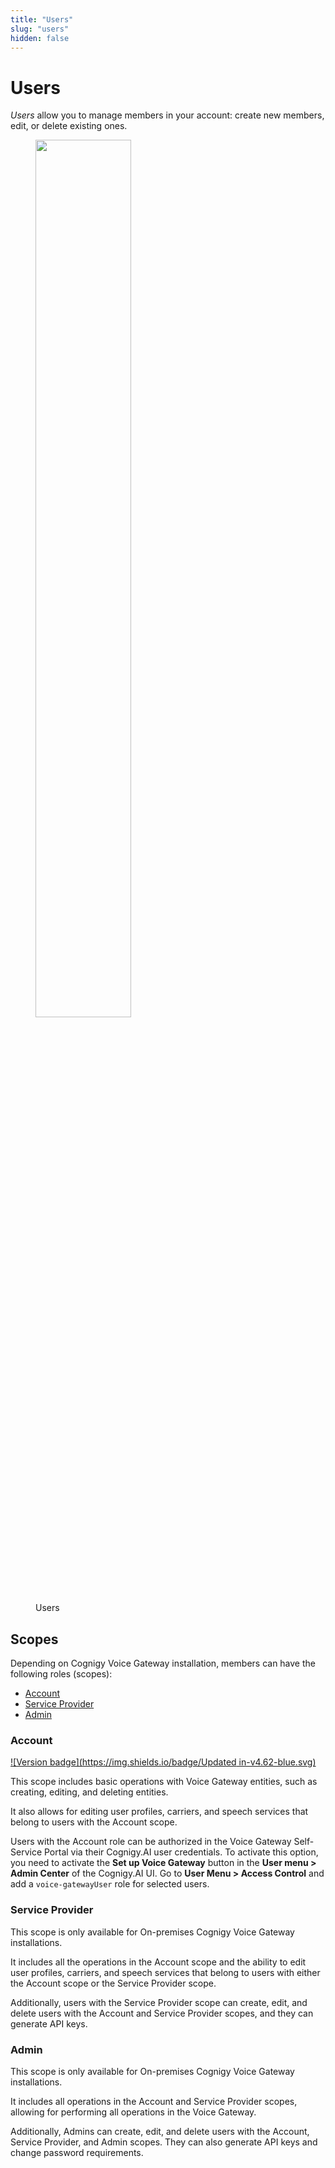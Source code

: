 ```yaml
---
title: "Users" 
slug: "users"
hidden: false
---
```


# Users

_Users_ allow you to manage members in your account: create new members, edit, or delete existing ones. 

<figure>
  <img class="image-center"  src="../../../_assets/voice-gateway/VG-webapp-users.png"  width="60%" />
  <figcaption>Users</figcaption>
</figure>

## Scopes

Depending on Cognigy Voice Gateway installation, members can have the following roles (scopes):

- [Account](#account)
- [Service Provider](#service-provider)
- [Admin](#admin)

### Account

[![Version badge](https://img.shields.io/badge/Updated in-v4.62-blue.svg)](../../release-notes/4.62.md)

This scope includes basic operations with Voice Gateway entities, such as creating, editing, and deleting entities. 

It also allows for editing user profiles, carriers, and speech services that belong to users with the Account scope.

Users with the Account role can be authorized in the Voice Gateway Self-Service Portal via their Cognigy.AI user credentials.
To activate this option, you need to activate the **Set up Voice Gateway**
button in the **User menu > Admin Center** of the Cognigy.AI UI. Go to **User Menu > Access Control** and add a `voice-gatewayUser` role for selected users.

### Service Provider

This scope is only available for On-premises Cognigy Voice Gateway installations. 

It includes all the operations in the Account scope and the ability to edit user profiles, carriers, and speech services that belong to users with either the Account scope or the Service Provider scope. 

Additionally, users with the Service Provider scope can create, edit, and delete users with the Account and Service Provider scopes, and they can generate API keys.

### Admin

This scope is only available for On-premises Cognigy Voice Gateway installations. 

It includes all operations in the Account and Service Provider scopes, allowing for performing all operations in the Voice Gateway. 

Additionally, Admins can create, edit, and delete users with the Account, Service Provider, and Admin scopes. They can also generate API keys and change password requirements.